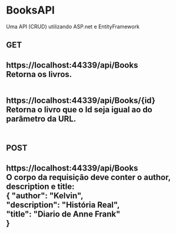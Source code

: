 # BooksAPI
Uma API (CRUD) utilizando ASP.net e EntityFramework

<h2>GET<h2/>
https://localhost:44339/api/Books <br>
Retorna os livros.
<br><br>

https://localhost:44339/api/Books/{id} <br>
Retorna o livro que o Id seja igual ao do parâmetro da URL.
<br><br>
  
<h2>POST<h2/>
https://localhost:44339/api/Books <br>
O corpo da requisição deve conter o author, description e title: <br>
{
  "author": "Kelvin", <br>
  "description": "História Real", <br>
  "title": "Diario de Anne Frank" <br>
}
